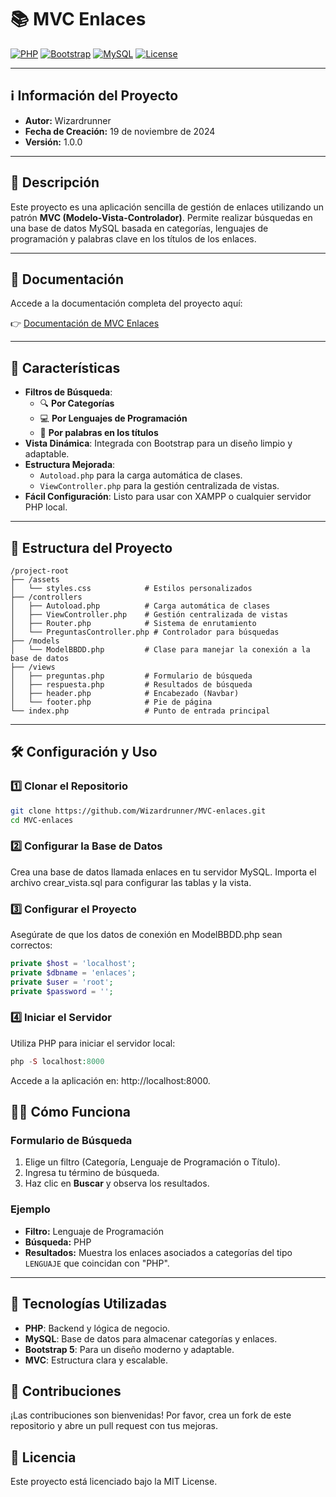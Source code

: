 # 📚 MVC Enlaces

[![PHP](https://img.shields.io/badge/PHP-7.4%2B-blue?logo=php&logoColor=white)](https://www.php.net/)
[![Bootstrap](https://img.shields.io/badge/Bootstrap-5-blueviolet?logo=bootstrap&logoColor=white)](https://getbootstrap.com/)
[![MySQL](https://img.shields.io/badge/MySQL-8.0-orange?logo=mysql&logoColor=white)](https://www.mysql.com/)
[![License](https://img.shields.io/badge/license-MIT-green)](LICENSE)

---

## ℹ️ Información del Proyecto

- **Autor:** Wizardrunner
- **Fecha de Creación:** 19 de noviembre de 2024
- **Versión:** 1.0.0

---

## 📝 Descripción

Este proyecto es una aplicación sencilla de gestión de enlaces utilizando un patrón **MVC (Modelo-Vista-Controlador)**. Permite realizar búsquedas en una base de datos MySQL basada en categorías, lenguajes de programación y palabras clave en los títulos de los enlaces.

---

## 📖 Documentación

Accede a la documentación completa del proyecto aquí:

👉 [Documentación de MVC Enlaces](https://wizardrunner.github.io/MVC-documentation/)

---

## 🚀 Características

- **Filtros de Búsqueda**:
  - 🔍 **Por Categorías**
  - 💻 **Por Lenguajes de Programación**
  - 📝 **Por palabras en los títulos**
- **Vista Dinámica**: Integrada con Bootstrap para un diseño limpio y adaptable.
- **Estructura Mejorada**:
  - `Autoload.php` para la carga automática de clases.
  - `ViewController.php` para la gestión centralizada de vistas.
- **Fácil Configuración**: Listo para usar con XAMPP o cualquier servidor PHP local.

---

## 📁 Estructura del Proyecto

```plaintext
/project-root
├── /assets
│   └── styles.css            # Estilos personalizados
├── /controllers
│   ├── Autoload.php          # Carga automática de clases
│   ├── ViewController.php    # Gestión centralizada de vistas
│   ├── Router.php            # Sistema de enrutamiento
│   └── PreguntasController.php # Controlador para búsquedas
├── /models
│   └── ModelBBDD.php         # Clase para manejar la conexión a la base de datos
├── /views
│   ├── preguntas.php         # Formulario de búsqueda
│   ├── respuesta.php         # Resultados de búsqueda
│   ├── header.php            # Encabezado (Navbar)
│   └── footer.php            # Pie de página
└── index.php                 # Punto de entrada principal
```
---

## 🛠️ Configuración y Uso
### 1️⃣ Clonar el Repositorio
```bash
git clone https://github.com/Wizardrunner/MVC-enlaces.git
cd MVC-enlaces
```
### 2️⃣ Configurar la Base de Datos
Crea una base de datos llamada enlaces en tu servidor MySQL.
Importa el archivo crear_vista.sql para configurar las tablas y la vista.

### 3️⃣ Configurar el Proyecto
Asegúrate de que los datos de conexión en ModelBBDD.php sean correctos:

```php
private $host = 'localhost';
private $dbname = 'enlaces';
private $user = 'root';
private $password = '';
```
### 4️⃣ Iniciar el Servidor
Utiliza PHP para iniciar el servidor local:
```php
php -S localhost:8000
```
Accede a la aplicación en: http://localhost:8000.

## 🧑‍💻 Cómo Funciona

### Formulario de Búsqueda
1. Elige un filtro (Categoría, Lenguaje de Programación o Título).
2. Ingresa tu término de búsqueda.
3. Haz clic en **Buscar** y observa los resultados.

### Ejemplo
- **Filtro:** Lenguaje de Programación
- **Búsqueda:** PHP
- **Resultados:** Muestra los enlaces asociados a categorías del tipo `LENGUAJE` que coincidan con "PHP".

---

## 🌟 Tecnologías Utilizadas

- **PHP**: Backend y lógica de negocio.
- **MySQL**: Base de datos para almacenar categorías y enlaces.
- **Bootstrap 5**: Para un diseño moderno y adaptable.
- **MVC**: Estructura clara y escalable.

## 🤝 Contribuciones
¡Las contribuciones son bienvenidas! Por favor, crea un fork de este repositorio y abre un pull request con tus mejoras.

## 📜 Licencia
Este proyecto está licenciado bajo la MIT License.